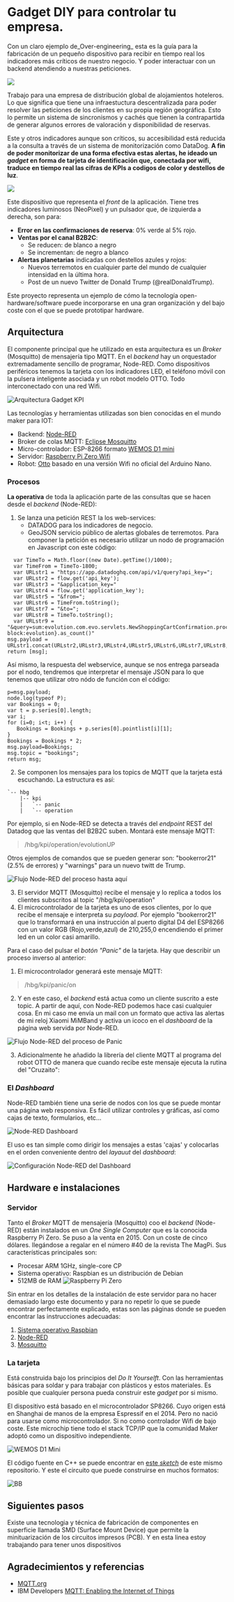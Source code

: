 # Gadget DIY para controlar tu empresa.
Con un claro ejemplo de_Over-engineering_ esta es la guía para la fabricación de un pequeño dispositivo para recibir en tiempo real los indicadores más críticos de nuestro negocio. Y poder interactuar con un backend atendiendo a nuestras peticiones.

![](https://github.com/McOrts/kpi-booking-gadget/blob/master/images/Gadget_KPI_portada.PNG?raw=true)

Trabajo para una empresa de distribución global de alojamientos hoteleros. Lo que significa que tiene una infraestuctura descentralizada para poder resolver las peticiones de los clientes en su propia región geográfica. Esto lo permite un sistema de sincronismos y cachés que tienen la contrapartida de generar algunos errores de valoración y disponibilidad de reservas.

Este y otros indicadores aunque son críticos, su accesibilidad está reducida a la consulta a través de un sistema de monitorización como DataDog. __A fin de poder monitorizar de una forma efectiva estas alertas, he ideado un _gadget_ en forma de tarjeta de identificación que, conectada por wifi, traduce en tiempo real las cifras de KPIs a codigos de color y destellos de luz__.

![](https://github.com/McOrts/kpi-booking-gadget/blob/master/images/Gadget_KPI.gif?raw=true)

Este dispositivo que representa el _front_ de la aplicación. Tiene tres indicadores luminosos (NeoPixel) y un pulsador que, de izquierda a derecha, son para:
- __Error en las confirmaciones de reserva__: 0% verde al 5% rojo.
- __Ventas por el canal B2B2C__: 
    - Se reducen: de blanco a negro
    - Se incrementan: de negro a blanco
- __Alertas planetarias__ indicadas con destellos azules y rojos:
    - Nuevos terremotos en cualquier parte del mundo de cualquier intensidad en la última hora.
    - Post de un nuevo Twitter de Donald Trump (@realDonaldTrump).

Este proyecto representa un ejemplo de cómo la tecnología open-hardware/software puede incorporarse en una gran organización y del bajo coste con el que se puede prototipar hardware.

## Arquitectura
El componente principal que he utilizado en esta arquitectura es un _Broker_ (Mosquitto) de mensajería tipo MQTT. En el _backend_ hay  un orquestador extremadamente sencillo de programar, Node-RED. Como dispositivos periféricos tenemos la tarjeta con los indicadores LED, el teléfono móvil con la pulsera inteligente asociada y un robot modelo OTTO. Todo interconectado con una red Wifi. 

![Arquitectura Gadget KPI](https://github.com/McOrts/kpi-booking-gadget/blob/master/images/Gadget_KPI_arquitectura.png?raw=true)

Las tecnologías y herramientas utilizadas son bien conocidas en el mundo maker para IOT:
* Backend: [Node-RED](https://nodered.org/)
* Broker de colas MQTT: [Eclipse Mosquitto](https://mosquitto.org/)
* Micro-controlador: ESP-8266 formato [WEMOS D1 mini](https://wiki.wemos.cc/products:d1:d1_mini)
* Servidor: [Raspberry Pi Zero Wifi](https://www.raspberrypi.org/products/raspberry-pi-zero/)
* Robot: [Otto](https://www.ottodiy.com/) basado en una versión Wifi no oficial del Arduino Nano.

### Procesos
__La operativa__ de toda la aplicación parte de las consultas que se hacen desde el _backend_ (Node-RED):
1. Se lanza una petición REST la los web-services:
    - DATADOG para los indicadores de negocio. [](https://app.datadoghq.com/api/v1/query?api_key=...)
    - GeoJSON servicio público de alertas globales de terremotos. [](https://earthquake.usgs.gov/earthquakes/feed/v1.0/summary/all_hour.geojson)
    Para componer la petición es necesario utilizar un nodo de programación en Javascript con este código:
```
  var TimeTo = Math.floor((new Date).getTime()/1000);
  var TimeFrom = TimeTo-1800;
  var URLstr1 = "https://app.datadoghq.com/api/v1/query?api_key=";
  var URLstr2 = flow.get('api_key');
  var URLstr3 = "&application_key="
  var URLstr4 = flow.get('application_key');
  var URLstr5 = "&from=";
  var URLstr6 = TimeFrom.toString();
  var URLstr7 = "&to=";
  var URLstr8 = TimeTo.toString();
  var URLstr9 = "&query=sum:evolution.com.evo.servlets.NewShoppingCartConfirmation.processRequest.count{*,env:live,building-block:evolution}.as_count()"
msg.payload = URLstr1.concat(URLstr2,URLstr3,URLstr4,URLstr5,URLstr6,URLstr7,URLstr8,URLstr9);
return [msg];
```
   Así mismo, la respuesta del webservice, aunque se nos entrega parseada por el nodo, tendremos que interpretar el mensaje JSON para lo que tenemos que utilizar otro nódo de función con el código:
```
p=msg.payload;
node.log(typeof P);
var Bookings = 0;
var t = p.series[0].length;
var i;
for (i=0; i<t; i++) {
   Bookings = Bookings + p.series[0].pointlist[i][1];
}
Bookings = Bookings * 2;
msg.payload=Bookings;
msg.topic = "bookings";
return msg;
```
2. Se componen los mensajes para los topics de MQTT que la tarjeta está escuchando. La estructura es así:
```
`-- hbg
    |-- kpi
    |   `-- panic
    |   `-- operation
```
   Por ejemplo, si en Node-RED se detecta a través del _endpoint_ REST del Datadog que las ventas del B2B2C suben. Montará este mensaje MQTT: 
> /hbg/kpi/operation/evolutionUP

   Otros ejemplos de comandos que se pueden generar son: "bookerror21" (2.5% de errores) y "warnings" para un nuevo twitt de Trump.

![Flujo Node-RED del proceso hasta aquí](https://github.com/McOrts/kpi-booking-gadget/blob/master/images/Node-RED_Flow_EVO.PNG?raw=true) 

3. El servidor MQTT (Mosquitto) recibe el mensaje y lo replica a todos los clientes subscritos al topic "/hbg/kpi/operation"
4. El microcontrolador de la tarjeta es uno de esos clientes, por lo que recibe el mensaje e interpreta su _payload_. Por ejemplo "bookerror21" que lo transformará en una instrucción al puerto digital D4 del ESP8266 con un valor RGB (Rojo,verde,azul) de 210,255,0 encendiendo el primer led en un color casi amarillo.

Para el caso del pulsar el _botón "Panic"_ de la tarjeta. Hay que describir un proceso inverso al anterior:
1. El microcontrolador generará este mensaje MQTT:
> /hbg/kpi/panic/on
2. Y en este caso, el _backend_ está actua como un cliente suscrito a este topic. A partir de aquí, con Node-RED podemos hace casi cualquier cosa. En mi caso me envía un mail con un formato que activa las alertas de mi reloj Xiaomi MiMBand y activa un icoco en el _dashboard_ de la página web servida por Node-RED.

![Flujo Node-RED del proceso de Panic](https://github.com/McOrts/kpi-booking-gadget/blob/master/images/Node-RED_Flow_Panic.PNG?raw=true) 

3. Adicionalmente he añadido la librería del cliente MQTT al programa del robot OTTO de manera que cuando recibe este mensaje ejecuta la rutina del "Cruzaito":

### El _Dashboard_
Node-RED también tiene una serie de nodos con los que se puede montar una página web responsiva. Es fácil utilizar controles y gráficas, así como cajas de texto, formularios, etc...

![Node-RED Dashboard](https://github.com/McOrts/kpi-booking-gadget/blob/master/images/Gadget_KPI_dashboard.png?raw=true)

El uso es tan simple como dirigir los mensajes a estas 'cajas' y colocarlas en el orden conveniente dentro del _layauut_ del _dashboard_:

![Configuración Node-RED del Dashboard](https://github.com/McOrts/kpi-booking-gadget/blob/master/images/Node-RED_Flow_DashboardPNG?raw=true)

## Hardware e instalaciones
### Servidor 
Tanto el _Broker_ MQTT de mensajería (Mosquitto) coo el _backend_ (Node-RED) están instalados en un _One Single Computer_ que es la conocida Raspberry Pi Zero. Se puso a la venta en 2015. Con un coste de cinco dólares. llegándose a regalar en el número #40 de la revista The MagPi. Sus características principales son:
- Procesar ARM 1GHz, single-core CP 
- Sistema operativo: Raspbian es un distribución de Debian
- 512MB de RAM 
![Raspberry Pi Zero](https://github.com/McOrts/kpi-booking-gadget/blob/master/images/FreeRPIZero.PNG?raw=true) 

Sin entrar en los detalles de la instalación de este servidor para no hacer demasiado largo este documento y para no repetir lo que se puede encontrar perfectamente explicado, estas son las páginas donde se pueden encontrar las instrucciones adecuadas:
1. [Sistema operativo Raspbian](https://www.raspberrypi.org/documentation/installation/installing-images/README.md)
2. [Node-RED](https://nodered.org/docs/hardware/raspberrypi)
3. [Mosquitto](https://www.instructables.com/id/Installing-MQTT-BrokerMosquitto-on-Raspberry-Pi/)

### La tarjeta
Está construida bajo los principios del _Do It Yourselft_. Con las herramientas básicas para soldar y para trabajar con plásticos y estos materiales. Es posible que cualquier persona pueda construir este _gadget_ por si mismo.

El dispositivo está basado en el microcontrolador SP8266. Cuyo origen está en Shanghai de manos de la empresa Espressif en el 2014.	Pero no nació para usarse como microcontrolador. Si no como controlador Wifi de bajo coste. Este microchip tiene todo el stack TCP/IP que la comunidad Maker adoptó como un dispositivo independiente.

![WEMOS D1 Mini](https://github.com/McOrts/kpi-booking-gadget/blob/master/images/WEMOS-d1-mini-esp8266-board-PINOUT.jpg?raw=true) 

El código fuente en C++ se puede encontrar en [este _sketch_](https://github.com/McOrts/kpi-booking-gadget/tree/master/kpi-booking-gadget-device) de este mismo repositorio. Y este el circuito que puede construirse en muchos formatos:

![BB](https://github.com/McOrts/kpi-booking-gadget/blob/master/images/kpi-booking-gadget-device_bb.png?raw=true) 

## Siguientes pasos
Existe una tecnologia y técnica de fabricación de componentes en superficie llamada SMD (Surface Mount Device) que permite la minituarización de los circuitos impresos (PCB). Y en esta linea estoy trabajando para tener unos dispositivos 

## Agradecimientos y referencias
- [MQTT.org](http://mqtt.org)
- IBM Developers [MQTT: Enabling the Internet of Things](https://developer.ibm.com/messaging/2013/04/26/mqtt-enabling-internet-things/)
